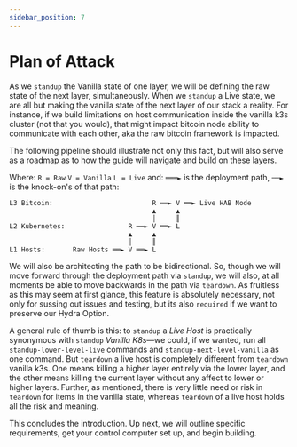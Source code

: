 ```yaml
---
sidebar_position: 7
---
```


# Plan of Attack

As we `standup` the Vanilla state of one layer, we will be defining the raw
state of the next layer, simultaneously. When we `standup` a Live state, we are
all but making the vanilla state of the next layer of our stack a reality. For
instance, if we build limitations on host communication inside the vanilla k3s
cluster (not that you would), that might impact bitcoin node ability to
communicate with each other, aka the raw bitcoin framework is impacted.

The following pipeline should illustrate not only this fact, but will also serve
as a roadmap as to how the guide will navigate and build on these layers.

Where: `R = Raw` `V = Vanilla` `L = Live` and: `═══►` is the deployment path,
`──►` is the knock-on's of that path:

```
L3 Bitcoin:                         R ──► V ══► Live HAB Node
                                    ▲     ▲
                                    │     ║
L2 Kubernetes:                R ──► V ══► L
                              ▲     ▲
                              │     ║
L1 Hosts:       Raw Hosts ══► V ══► L
```

We will also be architecting the path to be bidirectional. So, though we will
move forward through the deployment path via `standup`, we will also, at all
moments be able to move backwards in the path via `teardown`. As fruitless as
this may seem at first glance, this feature is absolutely necessary, not only
for sussing out issues and testing, but its also `required` if we want to
preserve our Hydra Option.

A general rule of thumb is this: to `standup` a _Live Host_ is practically
synonymous with `standup` _Vanilla K8s_—we could, if we wanted, run all
`standup-lower-level-live` commands and `standup-next-level-vanilla` as one
command. But `teardown` a live host is completely different from `teardown`
vanilla k3s. One means killing a higher layer entirely via the lower layer, and
the other means killing the current layer without any affect to lower or higher
layers. Further, as mentioned, there is very little need or risk in `teardown`
for items in the vanilla state, whereas `teardown` of a live host holds all the
risk and meaning.

This concludes the introduction. Up next, we will outline specific requirements,
get your control computer set up, and begin building.
